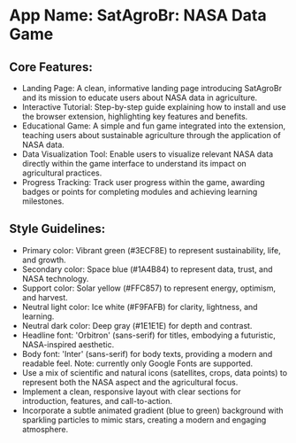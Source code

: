# **App Name**: SatAgroBr: NASA Data Game

## Core Features:

- Landing Page: A clean, informative landing page introducing SatAgroBr and its mission to educate users about NASA data in agriculture.
- Interactive Tutorial: Step-by-step guide explaining how to install and use the browser extension, highlighting key features and benefits.
- Educational Game: A simple and fun game integrated into the extension, teaching users about sustainable agriculture through the application of NASA data.
- Data Visualization Tool: Enable users to visualize relevant NASA data directly within the game interface to understand its impact on agricultural practices.
- Progress Tracking: Track user progress within the game, awarding badges or points for completing modules and achieving learning milestones.

## Style Guidelines:

- Primary color: Vibrant green (#3ECF8E) to represent sustainability, life, and growth.
- Secondary color: Space blue (#1A4B84) to represent data, trust, and NASA technology.
- Support color: Solar yellow (#FFC857) to represent energy, optimism, and harvest.
- Neutral light color: Ice white (#F9FAFB) for clarity, lightness, and learning.
- Neutral dark color: Deep gray (#1E1E1E) for depth and contrast.
- Headline font: 'Orbitron' (sans-serif) for titles, embodying a futuristic, NASA-inspired aesthetic.
- Body font: 'Inter' (sans-serif) for body texts, providing a modern and readable feel. Note: currently only Google Fonts are supported.
- Use a mix of scientific and natural icons (satellites, crops, data points) to represent both the NASA aspect and the agricultural focus.
- Implement a clean, responsive layout with clear sections for introduction, features, and call-to-action.
- Incorporate a subtle animated gradient (blue to green) background with sparkling particles to mimic stars, creating a modern and engaging atmosphere.
